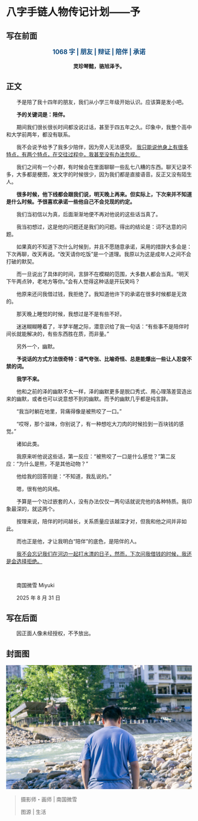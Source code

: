 # 八字手链人物传记计划——予

## 写在前面

<p style="color:#0f4c81; text-align:center; font-weight:bold; font-size:larger;">1068 字 | 朋友 | 辩证 | 陪伴 | 承诺</p>

<p style="text-align:center; font-weight:bold;">灵珍琴懿，骆旭泽予。</p>

## 正文

　　予是陪了我十四年的朋友，我们从小学三年级开始认识。应该算是发小吧。

　　**予的关键词是：陪伴。**

　　期间我们很长很长时间都没说过话，甚至于四五年之久。印象中，我整个高中和大学前两年，都没有联系。

　　我不会说予给予了我多少陪伴，因为旁人无法感受。 <u>我只能说他身上有很多特点，有两个特点，在交往过程中，我甚至没有办法忽视。</u>

　　我们之间有一个小群，有时候会在里面聊聊一些乱七八糟的东西。聊天记录不多，大多都是梗图，发文字的时候很少，因为我们都是直接语音。反正又没有陌生人。

　　**很多时候，他下线都会跟我们说，明天晚上再来。但实际上，下次来并不知道是什么时候。予很喜欢承诺一些他自己不会兑现的约定。**

　　我们当初信以为真，后面渐渐地便不再对他说的这些话当真了。

　　我当初想过，这是他的问题还是我们的问题。得出的结论是：词不达意的问题。

　　如果真的不知道下次什么时候到，并且不愿随意承诺，采用的措辞大多会是：下次再聊，改天再说。“改天请你吃饭”是一个道理。我原以为这是成年人之间不会打破的默契。

　　而一旦说出了具体的时间，言辞不在模糊的范围，大多数人都会当真。“明天下午两点钟，老地方等你。”会有人觉得这种话是开玩笑吗？

　　他原来还问我借过钱，我拒绝了。我知道他许下的承诺在很多时候都是无效的。

　　那天晚上睡觉的时候，我想过是不是有些不好。

　　迷迷糊糊睡着了，半梦半醒之际，潜意识给了我一句话：“有些事不是陪伴时间长就能解决的，有些东西胜在质，而非量。”

　　另外一个，幽默。

　　**予说话的方式方法很奇特：语气夸张、比喻奇怪、总是能爆出一些让人忍俊不禁的词。**

　　**我学不来。**

　　他和之前的泽的幽默不太一样，泽的幽默更多是脱口秀式、用心理落差营造出来的幽默，或者也可以说意想不到的幽默。而予的幽默几乎都是纯言辞。

　　“我当时躺在地里，背痛得像是被熊咬了一口。”

　　“哎呀，那个滋味，你别说了，有一种想吃大刀肉的时候捡到一百块钱的感觉。”

　　诸如此类。

　　我原来听他说这些话，第一反应：“被熊咬了一口是什么感觉？”第二反应：“为什么是熊，不是其他动物？”

　　他给我的回答则是：“不知道，我乱说的。”

　　嗯，很有他的风格。

　　予算是一个功过嵌套的人，没有办法仅仅一两句话就说完他的各种特质。我印象最深的，就这两个。

　　按理来说，陪伴的时间越长，关系质量应该越深才对，但我和他之间并非如此。

　　而也正是他，才让我明白“陪伴”的底色，是陪伴的人。

　　<u>我不会忘记我们在河边一起打水漂的日子，然而，下次问我借钱的时候，我还是会选择拒绝。</u>

<br />

　　南国微雪 Miyuki

　　2025 年 8 月 31 日

## 写在后面

　　因正面人像未经授权，不予放出。

## 封面图

![](https://raw.githubusercontent.com/TinySnow/GithubImageHosting/main/blog/articles/literature/DSC03507.jpg)

> 摄影师・画师 | 南国微雪
>
> 图源 | 生活